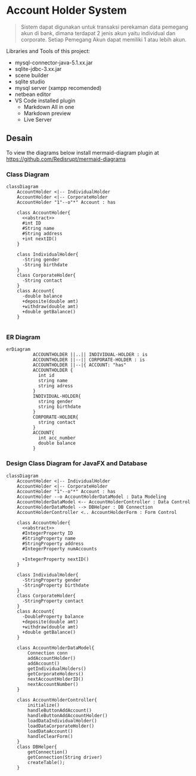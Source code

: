 # Account Holder System
> Sistem dapat digunakan untuk transaksi perekaman data pemegang akun di bank, dimana terdapat 2 jenis akun yaitu individual dan corporate.
> Setiap Pemegang Akun dapat memiliki 1 atau lebih  akun.

Libraries and Tools of this project:
- mysql-connector-java-5.1.xx.jar
- sqlite-jdbc-3.xx.jar
- scene builder
- sqlite studio
- mysql server (xampp recomended)
- netbean editor
- VS Code installed plugin
  - Markdown All in one
  - Markdown preview
  - Live Server

## Desain
To view the diagrams below install mermaid-diagram plugin at https://github.com/Redisrupt/mermaid-diagrams 
### Class Diagram

```mermaid
classDiagram
    AccountHolder <|-- IndividualHolder
    AccountHolder <|-- CorporateHolder
    AccountHolder "1"--o"*" Account : has
    
    class AccountHolder{
      <<abstract>>
      #int ID
      #String name
      #String address
      +int nextID()
    }
    
    class IndividualHolder{
      -String gender
      -String birthdate
    }
    class CorporateHolder{
      -String contact
    }
    class Account{
      -double balance
      +deposite(double amt)
      +withdraw(double amt)
      +double getBalance()
    }
            
```

### ER Diagram

```mermaid
erDiagram
          ACCOUNTHOLDER ||..|| INDIVIDUAL-HOLDER : is
          ACCOUNTHOLDER ||--|| CORPORATE-HOLDER : is
          ACCOUNTHOLDER ||--|{ ACCOUNT: "has"
          ACCOUNTHOLDER {
            int id
            string name
            string adress
          }
          INDIVIDUAL-HOLDER{
            string gender
            string birthdate
          }
          CORPORATE-HOLDER{
            string contact
          }
          ACCOUNT{
            int acc_number
            double balance
          }
```
### Design Class Diagram for JavaFX and Database
```mermaid
classDiagram
    AccountHolder <|-- IndividualHolder
    AccountHolder <|-- CorporateHolder
    AccountHolder "1"--o"*" Account : has
    AccountHolder --o AccountHolderDataModel : Data Modeling
    AccountHolderDataModel <-- AccountHolderController : Data Control
    AccountHolderDataModel --> DBHelper : DB Connection
    AccountHolderController <.. AccountHolderForm : Form Control      

    class AccountHolder{
      <<abstract>>
      #IntegerProperty ID
      #StringProperty name
      #StringProperty address
      #IntegerProperty numAccounts
      
      +IntegerProperty nextID()
    }
    
    class IndividualHolder{
      -StringProperty gender
      -StringProperty birthdate
    }
    class CorporateHolder{
      -StringProperty contact
    }
    class Account{
      -DoubleProperty balance
      +deposite(double amt)
      +withdraw(double amt)
      +double getBalance()
    }

    class AccountHolderDataModel{
        Connection conn
        addAccountHolder()
        addAccount()
        getIndividualHolders()
        getCorporateHolders()
        nextAccountHolderID()
        nextAccountNumber()
    }

    class AccountHolderController{
        initialize()
        handleButtonAddAccount()
        handleButtonAddAccountHolder()
        loadDataIndividualHolder()
        loadDataCorporateHolder()
        loadDataAccount()
        handleClearForm()
    }
    class DBHelper{
        getConnection()
        getConnection(String driver)
        createTable();
    }
            
```